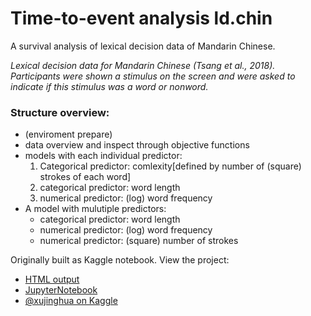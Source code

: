 # Time-to-event analysis ld.chin

A survival analysis of lexical decision data of Mandarin Chinese.

_Lexical decision data for Mandarin Chinese (Tsang et al., 2018). Participants were shown a stimulus on the screen and were asked to indicate if this stimulus was a word or nonword._


### Structure overview: <br>
* (enviroment prepare)
* data overview and inspect through objective functions
* models with each individual predictor:
  1. Categorical predictor: comlexity[defined by number of (square) strokes of each word]
  2. categorical predictor: word length
  3. numerical predictor: (log) word frequency
* A model with mulutiple predictors:
  * categorical predictor: word length
  * numerical predictor: (log) word frequency
  * numerical predictor: (square) number of strokes


Originally built as Kaggle notebook. View the project:

* [HTML output]()
* [JupyterNotebook]()
* [@xujinghua on Kaggle](https://www.kaggle.com/xujinghua/t2e-ld-chin/data)

